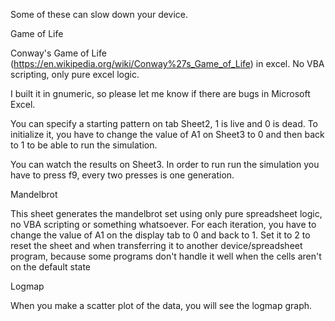 Some of these can slow down your device.

Game of Life

Conway's Game of Life (https://en.wikipedia.org/wiki/Conway%27s_Game_of_Life) in excel.
No VBA scripting, only pure excel logic.

I built it in gnumeric, so please let me know if there are bugs in Microsoft Excel.

You can specify a starting pattern on tab Sheet2, 1 is live and 0 is dead. To initialize it, you have to change the value of A1 on Sheet3 to 0 and then back to 1 to be able to run the simulation.

You can watch the results on Sheet3. In order to run run the simulation you have to press f9, every two presses is one generation.


Mandelbrot

This sheet generates the mandelbrot set using only pure spreadsheet logic, no VBA scripting or something whatsoever. For each iteration, you have to change the value of A1 on the display tab to 0 and back to 1. Set it to 2 to reset the sheet and when transferring it to another device/spreadsheet program, because some programs don't handle it well when the cells aren't on the default state

Logmap

When you make a scatter plot of the data, you will see the logmap graph.

